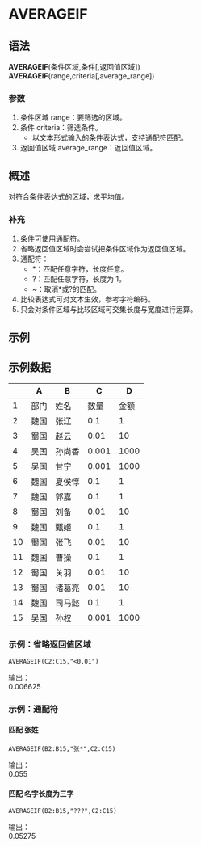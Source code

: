 # AVERAGEIF

## 语法

**AVERAGEIF**(条件区域,条件[,返回值区域])  
**AVERAGEIF**(range,criteria[,average_range])

### 参数

1. 条件区域 range：要筛选的区域。
2. 条件 criteria：筛选条件。
   - 以文本形式输入的条件表达式，支持通配符匹配。
3. 返回值区域 average_range：返回值区域。

## 概述

对符合条件表达式的区域，求平均值。

### 补充

1. 条件可使用通配符。
2. 省略返回值区域时会尝试把条件区域作为返回值区域。
3. 通配符：
   - \*：匹配任意字符，长度任意。
   - ?：匹配任意字符，长度为 1。
   - ~：取消\*或?的匹配。
4. 比较表达式可对文本生效，参考字符编码。
5. 只会对条件区域与比较区域可交集长度与宽度进行运算。

## 示例

## 示例数据

|     | A    | B      | C     | D    |
| --- | ---- | ------ | ----- | ---- |
| 1   | 部门 | 姓名   | 数量  | 金额 |
| 2   | 魏国 | 张辽   | 0.1   | 1    |
| 3   | 蜀国 | 赵云   | 0.01  | 10   |
| 4   | 吴国 | 孙尚香 | 0.001 | 1000 |
| 5   | 吴国 | 甘宁   | 0.001 | 1000 |
| 6   | 魏国 | 夏侯惇 | 0.1   | 1    |
| 7   | 魏国 | 郭嘉   | 0.1   | 1    |
| 8   | 蜀国 | 刘备   | 0.01  | 10   |
| 9   | 魏国 | 甄姬   | 0.1   | 1    |
| 10  | 蜀国 | 张飞   | 0.01  | 10   |
| 11  | 魏国 | 曹操   | 0.1   | 1    |
| 12  | 蜀国 | 关羽   | 0.01  | 10   |
| 13  | 蜀国 | 诸葛亮 | 0.01  | 10   |
| 14  | 魏国 | 司马懿 | 0.1   | 1    |
| 15  | 吴国 | 孙权   | 0.001 | 1000 |

### 示例：省略返回值区域

```excel
AVERAGEIF(C2:C15,"<0.01")
```

输出：  
0.006625

### 示例：通配符

#### 匹配 张姓

```excel
AVERAGEIF(B2:B15,"张*",C2:C15)
```

输出：  
0.055

#### 匹配 名字长度为三字

```excel
AVERAGEIF(B2:B15,"???",C2:C15)
```

输出：  
0.05275
